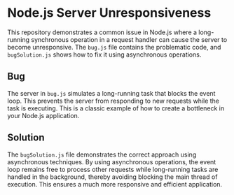 # Node.js Server Unresponsiveness

This repository demonstrates a common issue in Node.js where a long-running synchronous operation in a request handler can cause the server to become unresponsive.  The `bug.js` file contains the problematic code, and `bugSolution.js` shows how to fix it using asynchronous operations.

## Bug

The server in `bug.js` simulates a long-running task that blocks the event loop. This prevents the server from responding to new requests while the task is executing.  This is a classic example of how to create a bottleneck in your Node.js application.

## Solution

The `bugSolution.js` file demonstrates the correct approach using asynchronous techniques. By using asynchronous operations, the event loop remains free to process other requests while long-running tasks are handled in the background, thereby avoiding blocking the main thread of execution.  This ensures a much more responsive and efficient application.